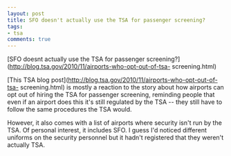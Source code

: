 ```yaml
---
layout: post
title: SFO doesn't actually use the TSA for passenger screening?
tags:
- tsa
comments: true
---
```

[SFO doesnt actually use the TSA for passenger
screening?](http://blog.tsa.gov/2010/11/airports-who-opt-out-of-tsa-
screening.html)

[This TSA blog post](http://blog.tsa.gov/2010/11/airports-who-opt-out-of-tsa-
screening.html) is mostly a reaction to the story about how airports can opt
out of hiring the TSA for passenger screening, reminding people that even if
an airport does this it's still regulated by the TSA -- they still have to
follow the same procedures the TSA would.

However, it also comes with a list of airports where security isn't run by the
TSA. Of personal interest, it includes SFO. I guess I'd noticed different
uniforms on the security personnel but it hadn't registered that they weren't
actually TSA.

